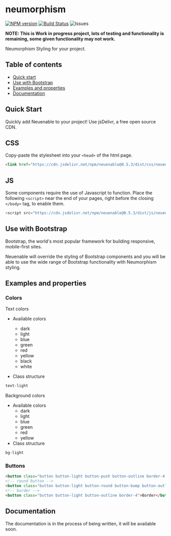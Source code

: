 # neumorphism

[![NPM version](https://img.shields.io/npm/v/neuenable?color=blue)](https://www.npmjs.com/package/neuenable)
[![Build Status](https://img.shields.io/github/workflow/status/rain-kun/neuenable/Quality%20and%20Publish/main)](https://github.com/rain-kun/neuenable/actions?workflow=Quality%20and%20Publish)
![Issues](https://img.shields.io/github/issues/rain-kun/neuenable)

**NOTE: This is Work in progress project, lots of testing and functionality is remaining, some given functionality may not work.**

Neumorphism Styling for your project.

## Table of contents
- [Quick start](#quick-start)
- [Use with Bootstrap](#use-with-bootstrap)
- [Examples and properties](#examples-and-properties)
- [Documentation](#documentation)


## Quick Start

Quickly add Neuenable to your project! Use jsDelivr, a free open source CDN.

## CSS
Copy-paste the stylesheet into your `<head>` of the html page.

```html
<link href="https://cdn.jsdelivr.net/npm/neuenable@0.5.3/dist/css/neuenable.min.css" rel="stylesheet" crossorigin="anonymous">
```

## JS
Some components require the use of Javascript to function. Place the following `<script>` near the end of your pages, right before the closing `</body>` tag, to enable them.

```js
<script src="https://cdn.jsdelivr.net/npm/neuenable@0.5.3/dist/js/neuenable.min.js" crossorigin="anonymous"></script>
```

## Use with Bootstrap
Bootstrap, the world's most popular framework for building responsive, mobile-first sites.

Neuenable will override the styling of Bootstrap components and you will be able to use the wide range of Bootstrap functionality with Neumorphism styling.

## Examples and properties
### Colors
Text colors
- Available colors
  - dark
  - light
  - blue
  - green
  - red
  - yellow
  - black
  - white

- Class structure

```css
text-light
```

Background colors
- Available colors
  - dark
  - light
  - blue
  - green
  - red
  - yellow
- Class structure

```css
bg-light
```

### Buttons

```html
<button class="button button-light button-push button-outline border-4 curve-5">Click me</button>
<!-- round button -->
<button class="button button-light button-round button-bump button-outline border-3"><i class="fa fa-download"></i></button>
<!-- border -->
<button class="button button-light button-outline border-4">Border</button>
```

## Documentation
The documentation is in the process of being written, it will be available soon.
